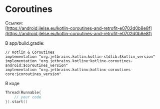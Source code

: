 # Coroutines

Ссылки:  
[https://android.jlelse.eu/kotlin-coroutines-and-retrofit-e0702d0b8e8f](https://android.jlelse.eu/kotlin-coroutines-and-retrofit-e0702d0b8e8f)

В app/build.gradle:

```text
// Kotlin & Coroutines
implementation "org.jetbrains.kotlin:kotlin-stdlib:$kotlin_version"
implementation "org.jetbrains.kotlinx:kotlinx-coroutines-android:$coroutines_version"
implementation "org.jetbrains.kotlinx:kotlinx-coroutines-core:$coroutines_version"
```

В коде

```kotlin
Thread(Runnable{
    // your code
}).start()
```


